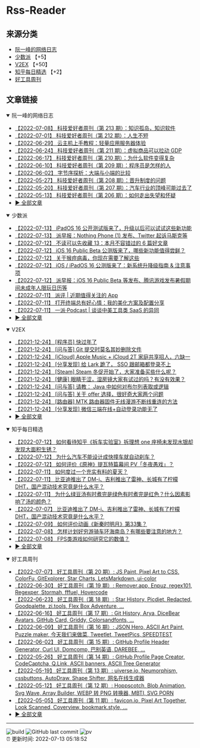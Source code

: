# Rss-Reader

## 来源分类

* [阮一峰的网络日志](#阮一峰的网络日志)
* [少数派](#少数派) 【+5】
* [V2EX](#V2EX) 【+50】
* [知乎每日精选](#知乎每日精选) 【+2】
* [好工具周刊](#好工具周刊)

## 文章链接

<details open>
    <summary id="阮一峰的网络日志">
     阮一峰的网络日志
    </summary>


* [【2022-07-08】 科技爱好者周刊（第 213 期）：知识孤岛，知识软件](http://www.ruanyifeng.com/blog/2022/07/weekly-issue-213.html)
* [【2022-07-01】 科技爱好者周刊（第 212 期）：人生不短](http://www.ruanyifeng.com/blog/2022/07/weekly-issue-212.html)
* [【2022-06-29】 云主机上手教程：轻量应用服务器体验](http://www.ruanyifeng.com/blog/2022/06/cloud-server-getting-started-tutorial.html)
* [【2022-06-24】 科技爱好者周刊（第 211 期）：虚拟商品可以拉动 GDP](http://www.ruanyifeng.com/blog/2022/06/weekly-issue-211.html)
* [【2022-06-17】 科技爱好者周刊（第 210 期）：为什么软件变得复杂](http://www.ruanyifeng.com/blog/2022/06/weekly-issue-210.html)
* [【2022-06-10】 科技爱好者周刊（第 209 期）：程序员是怎样的人](http://www.ruanyifeng.com/blog/2022/06/weekly-issue-209.html)
* [【2022-06-02】 字节序探析：大端与小端的比较](http://www.ruanyifeng.com/blog/2022/06/endianness-analysis.html)
* [【2022-05-27】 科技爱好者周刊（第 208 期）：晋升制度的问题](http://www.ruanyifeng.com/blog/2022/05/weekly-issue-208.html)
* [【2022-05-20】 科技爱好者周刊（第 207 期）：汽车行业的顶峰可能过去了](http://www.ruanyifeng.com/blog/2022/05/weekly-issue-207.html)
* [【2022-05-13】 科技爱好者周刊（第 206 期）：如何走出失望和怀疑](http://www.ruanyifeng.com/blog/2022/05/weekly-issue-206.html)
* [:arrow_forward: 全部文章](data/阮一峰的网络日志.md)
</details>

<details open>
    <summary id="少数派">
     少数派
    </summary>


* [【2022-07-13】 iPadOS 16 公开测试版来了，升级以后可以试试这些新功能](https://sspai.com/post/74252)
* [【2022-07-13】 派早报：Nothing Phone (1) 发布、Twitter 起诉马斯克等](https://sspai.com/post/74249)
* [【2022-07-12】 不读可以先收藏 13：本月不容错过的 6 篇好文章](https://sspai.com/post/74237)
* [【2022-07-12】 iOS 16 Public Beta 公测版来了，哪些新功能值得尝鲜？](https://sspai.com/post/74156)
* [【2022-07-12】 关于猴痘病毒，你现在需要了解这些](https://sspai.com/post/74231)
* [【2022-07-12】 iOS / iPadOS 16 公测版来了：新系统升降级指南 & 注意事项](https://sspai.com/post/74155)
* [【2022-07-12】 派早报：iOS 16 Public Beta 等发布、腾讯游戏发布暑假期间未成年人限玩日历等](https://sspai.com/post/74227)
* [【2022-07-11】 派评 | 近期值得关注的 App](https://sspai.com/post/74192)
* [【2022-07-11】 打开终端总有好心情：我的美化方案及配置分享](https://sspai.com/post/74216)
* [【2022-07-11】 一派·Podcast | 谈谈中美工具类 SaaS 的异同](https://sspai.com/post/74214)
* [:arrow_forward: 全部文章](data/少数派.md)
</details>

<details open>
    <summary id="V2EX">
     V2EX
    </summary>


* [【2021-12-24】 [程序员] 快过年了](https://www.v2ex.com/t/824201)
* [【2021-12-24】 [问与答] Git 提交时莫名其妙删除文件](https://www.v2ex.com/t/824200)
* [【2021-12-24】 [iCloud] Apple Music + iCloud 2T 家庭共享招人，六缺一](https://www.v2ex.com/t/824199)
* [【2021-12-24】 [分享发现] 给 Lark 跪了， SSO 跟邮箱都登录不上](https://www.v2ex.com/t/824198)
* [【2021-12-24】 [Steam] Steam 冬促开始了，大家准备买些什么呢？](https://www.v2ex.com/t/824197)
* [【2021-12-24】 [健康] 眼睛干涩，湿房镜大家有试过的吗？有没有效果？](https://www.v2ex.com/t/824196)
* [【2021-12-24】 [问与答] 请教： Java 中如何对布尔列表取或逻辑](https://www.v2ex.com/t/824194)
* [【2021-12-24】 [问与答] 关于 offer 选择，很好奇大家两个问题](https://www.v2ex.com/t/824192)
* [【2021-12-24】 [路由器] MTK 路由器固件无线漫游不断线重连的方法](https://www.v2ex.com/t/824191)
* [【2021-12-24】 [分享发现] 微信三端在线+自动登录功能无了](https://www.v2ex.com/t/824190)
* [:arrow_forward: 全部文章](data/V2EX.md)
</details>

<details open>
    <summary id="知乎每日精选">
     知乎每日精选
    </summary>


* [【2022-07-12】 如何看待知乎《拆车实验室》拆理想 one 座椅未发现水银却发现大面积生锈？](http://www.zhihu.com/question/475149068/answer/2027259245?utm_campaign=rss&utm_medium=rss&utm_source=rss&utm_content=title)
* [【2022-07-12】 为什么汽车不能设计成快撞车就自动刹车？](http://www.zhihu.com/question/20498808/answer/2176579917?utm_campaign=rss&utm_medium=rss&utm_source=rss&utm_content=title)
* [【2022-07-12】 如何评价《原神》提瓦特篇幕间 PV「冬夜愚戏」？](http://www.zhihu.com/question/542662634/answer/2570371038?utm_campaign=rss&utm_medium=rss&utm_source=rss&utm_content=title)
* [【2022-07-11】 如何度过一个充实有料的夏天？](http://www.zhihu.com/question/542718098/answer/2569400484?utm_campaign=rss&utm_medium=rss&utm_source=rss&utm_content=title)
* [【2022-07-11】 比亚迪推出了 DM-i、吉利推出了雷神、长城有了柠檬 DHT，国产混动技术究竟是什么水平？](http://www.zhihu.com/question/531029649/answer/2554718172?utm_campaign=rss&utm_medium=rss&utm_source=rss&utm_content=title)
* [【2022-07-11】 为什么绿豆汤有时煮完是绿色有时煮完是红色？什么因素影响了汤的颜色？](http://www.zhihu.com/question/539023926/answer/2561210507?utm_campaign=rss&utm_medium=rss&utm_source=rss&utm_content=title)
* [【2022-07-07】 比亚迪推出了 DM-i、吉利推出了雷神、长城有了柠檬 DHT，国产混动技术究竟是什么水平？](http://www.zhihu.com/question/531029649/answer/2555913925?utm_campaign=rss&utm_medium=rss&utm_source=rss&utm_content=title)
* [【2022-07-09】 如何评价动画《新秦时明月》第33集？](http://www.zhihu.com/question/542267596/answer/2565270277?utm_campaign=rss&utm_medium=rss&utm_source=rss&utm_content=title)
* [【2022-07-08】 怎样计划好穷游骑车环海南岛？有哪些要注意的地方？](http://www.zhihu.com/question/19776522/answer/2478056578?utm_campaign=rss&utm_medium=rss&utm_source=rss&utm_content=title)
* [【2022-07-08】 FPS类游戏如何研究它的数值？](http://www.zhihu.com/question/25984519/answer/2564215888?utm_campaign=rss&utm_medium=rss&utm_source=rss&utm_content=title)
* [:arrow_forward: 全部文章](data/知乎每日精选.md)
</details>

<details open>
    <summary id="好工具周刊">
     好工具周刊
    </summary>


* [【2022-07-07】 好工具周刊（第 20 期）: JS Paint, Pixel Art to CSS, ColorFu, GitExplorer, Star Charts, LetsMarkdown, ui-color](https://bestxtools.zhubai.love/posts/2156659650731491328)
* [【2022-06-30】 好工具周刊（第 19 期）: Remover.app, Enpuz, regex101, Regexper, Stormah, fffuel, Hovercode](https://bestxtools.zhubai.love/posts/2154116824852905984)
* [【2022-06-23】 好工具周刊（第 18 期）: Star History, Picdiet, Redacted, Goodpalette, zi.tools, Flex Box Adventure, ...](https://bestxtools.zhubai.love/posts/2151574254901452800)
* [【2022-06-16】 好工具周刊（第 17 期）: Git History, Arya, DiceBear Avatars, GitHub Card, Griddy, Colorsandfonts, ...](https://bestxtools.zhubai.love/posts/2149044131228536832)
* [【2022-06-09】 好工具周刊（第 16 期）: JSON Hero, ASCII Art Paint, Puzzle maker, 今天我们来做菜, Tweetlet, TweetPics, SPEEDTEST](https://bestxtools.zhubai.love/posts/2146500725667651584)
* [【2022-06-02】 好工具周刊（第 15 期）: GitHub Profile Header Generator, Curl UI, Domcomp, 巴别英语, DAREBEE, ...](https://bestxtools.zhubai.love/posts/2143964812269535232)
* [【2022-05-26】 好工具周刊（第 14 期）: GitHub Profile Page Creator, CodeCaptcha, Q.Link, ASCII banners, ASCII Tree Generator](https://bestxtools.zhubai.love/posts/2141427899847180288)
* [【2022-05-19】 好工具周刊（第 13 期）: uiverse.io, Neumorphism, cssbuttons, AutoDraw, Shape Shifter, 网名在线生成器](https://bestxtools.zhubai.love/posts/2138889468513034240)
* [【2022-05-12】 好工具周刊（第 12 期）: Hoppscotch, Blob Animation, Svg Wave, Array Builder, WEBP 转 PNG 转换器, MBTI, SVG PORN](https://bestxtools.zhubai.love/posts/2136356432089108480)
* [【2022-05-05】 好工具周刊（第 11 期）: favicon.io, Pixel Art Together, Look Scanned, Coverview, bookmark.style, ...](https://bestxtools.zhubai.love/posts/2133814505174749184)
* [:arrow_forward: 全部文章](data/好工具周刊.md)
</details>


---

![build](https://github.com/LikaiLee/rss-reader/workflows/rss%20reader/badge.svg)
![GitHub last commit](https://img.shields.io/github/last-commit/likailee/rss-reader)
![pv](https://pageview.vercel.app/?github_user=likailee) <br>
:alarm_clock: 更新时间: 2022-07-13 05:18:52